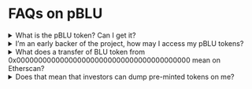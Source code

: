 # FAQs on pBLU

<details>

<summary>What is the pBLU token? Can I get it?</summary>

The pBLU token is distributed to early supporters of the protocol when we were fundraising to build Bluejay. It is vested linearly to the supply of BLU tokens.

Information about the token can be found [here](https://medium.com/bluejay-finance/what-is-pblu-fda9e17c8d69).\
\
Since pBLU is non-transferable, unless you have supported the project since as early as 2021, it is unlikely you can access pBLU.

</details>

<details>

<summary>I’m an early backer of the project, how may I access my pBLU tokens?</summary>

Early backers who participated in Bluejay Finance’s token generation in November 2021 on Polygon will find an additional link on the sidebar when logging in with the wallet that has participated.

Redemption of pBLU tokens can be made from that page.

</details>

<details>

<summary>What does a transfer of BLU token from 0x0000000000000000000000000000000000000000 mean on Etherscan?</summary>

BLU tokens can be redeemed by early backers when certain targets are achieved. Any newly minted BLU tokens will be reflected on Etherscan as being sent from the zero address.

</details>

<details>

<summary>Does that mean that investors can dump pre-minted tokens on me?</summary>

Projects and companies require significant capital to materialize their vision and this happens when they are fundraising. Early investors undertake large amount of risk to support a vision early on and are compensated in either shares or tokens which can easily become worthless if the team fails to execute.

In hindsight, it is often easy to comment that investors are dumping on you and that they have gotten in early to the deal. However, it is not easy to make that decision to deploy capital when the project is less mature.

In similar manners, you will be able to invest in the Bluejay ecosystem and our vision at the current price of BLU tokens, and exit at a premium if we are able to execute on our vision down the road.

You do not need to be a BLU holders in order to enjoy benefits of Bluejay’s ecosystem. As a non-BLU token holder, you will still be able to get access to the entire range of products we offer, including Bluejay Earn.

</details>

